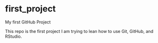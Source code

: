 # first_project
My first GitHub Project

This repo is the first project I am trying to lean how to use Git, GitHub, and RStudio.
